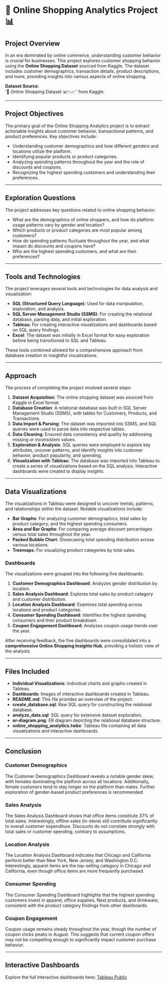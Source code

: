 # 🛒 **Online Shopping Analytics Project** 📊

## **Project Overview**  
In an era dominated by online commerce, understanding customer behavior is crucial for businesses. This project explores customer shopping behavior using the **Online Shopping Dataset** sourced from Kaggle. The dataset includes customer demographics, transaction details, product descriptions, and more, providing insights into various aspects of online shopping.

**Dataset Source**:  
'🛒 Online Shopping Dataset 📊📉📈' from Kaggle.

---

## **Project Objectives**  
The primary goal of the Online Shopping Analytics project is to extract actionable insights about customer behavior, transactional patterns, and product preferences. Key objectives include:

- Understanding customer demographics and how different genders and locations utilize the platform.
- Identifying popular products or product categories.
- Analyzing spending patterns throughout the year and the role of discounts and coupons.
- Recognizing the highest spending customers and understanding their preferences.

---

## **Exploration Questions**  
The project addresses key questions related to online shopping behavior:

- What are the demographics of online shoppers, and how do platform usage patterns vary by gender and location?
- Which products or product categories are most popular among customers?
- How do spending patterns fluctuate throughout the year, and what impact do discounts and coupons have?
- Who are the highest spending customers, and what are their preferences?

---

## **Tools and Technologies**  
The project leverages several tools and technologies for data analysis and visualization:

- **SQL (Structured Query Language)**: Used for data manipulation, exploration, and analysis.
- **SQL Server Management Studio (SSMS)**: For creating the relational database, parsing data, and initial exploration.
- **Tableau**: For creating interactive visualizations and dashboards based on SQL query findings.
- **Excel**: The dataset was initially in Excel format for easy exploration before being transitioned to SQL and Tableau.

These tools combined allowed for a comprehensive approach from database creation to insightful visualizations.

---

## **Approach**  
The process of completing the project involved several steps:

1. **Dataset Acquisition**: The online shopping dataset was sourced from Kaggle in Excel format.
2. **Database Creation**: A relational database was built in SQL Server Management Studio (SSMS), with tables for Customers, Products, and Transactions.
3. **Data Import & Parsing**: The dataset was imported into SSMS, and SQL queries were used to parse data into respective tables.
4. **Data Cleaning**: Ensured data consistency and quality by addressing missing or inconsistent values.
5. **Exploration & Analysis**: SQL queries were employed to explore key attributes, uncover patterns, and identify insights into customer behavior, product popularity, and spending.
6. **Visualization with Tableau**: The database was imported into Tableau to create a series of visualizations based on the SQL analysis. Interactive dashboards were created to display insights.

---

## **Data Visualizations**  
The visualizations in Tableau were designed to uncover trends, patterns, and relationships within the dataset. Notable visualizations include:

- **Bar Graphs**: For analyzing customer demographics, total sales by product category, and the highest spending consumers.
- **Area and Bar Graphs**: For comparing average discount percentages versus total sales throughout the year.
- **Packed Bubble Chart**: Showcasing total spending distribution across various locations.
- **Treemaps**: For visualizing product categories by total sales.

### **Dashboards**  
The visualizations were grouped into the following five dashboards:

1. **Customer Demographics Dashboard**: Analyzes gender distribution by location.
2. **Sales Analysis Dashboard**: Explores total sales by product category and customer distribution.
3. **Location Analysis Dashboard**: Examines total spending across locations and product categories.
4. **Consumer Spending Dashboard**: Identifies the highest spending consumers and their product breakdown.
5. **Coupon Engagement Dashboard**: Analyzes coupon usage trends over the year.

After receiving feedback, the five dashboards were consolidated into a **comprehensive Online Shopping Insights Hub**, providing a holistic view of the analysis.

---

## **Files Included**  
- **Individual Visualizations**: Individual charts and graphs created in Tableau.
- **Dashboards**: Images of interactive dashboards created in Tableau.
- **README.md**: This file provides an overview of the project.
- **create_database.sql**: Raw SQL query for constructing the relational database.
- **analyze_data.sql**: SQL query for extensive dataset exploration.
- **er-diagram.png**: ER diagram depicting the relational database structure.
- **online_shopping_analytics.twbx**: Tableau file containing all data visualizations and interactive dashboards.

---

## **Conclusion**  

### **Customer Demographics**  
The Customer Demographics Dashboard reveals a notable gender skew, with females dominating the platform across all locations. Additionally, female customers tend to stay longer on the platform than males. Further exploration of gender-based product preferences is recommended.

### **Sales Analysis**  
The Sales Analysis Dashboard shows that office items constitute 37% of total sales. Interestingly, offline sales (in-store) still contribute significantly to overall customer expenditure. Discounts do not correlate strongly with total sales or customer spending, contrary to assumptions.

### **Location Analysis**  
The Location Analysis Dashboard indicates that Chicago and California perform better than New York, New Jersey, and Washington D.C. Interestingly, apparel items are the top-selling category in Chicago and California, even though office items are more frequently purchased.

### **Consumer Spending**  
The Consumer Spending Dashboard highlights that the highest spending customers invest in apparel, office supplies, Nest products, and drinkware, consistent with the product category findings from other dashboards.

### **Coupon Engagement**  
Coupon usage remains steady throughout the year, though the number of coupon clicks peaks in August. This suggests that current coupon offers may not be compelling enough to significantly impact customer purchase behavior.

---

## **Interactive Dashboards**  
Explore the full interactive dashboards here: [Tableau Public](#)
